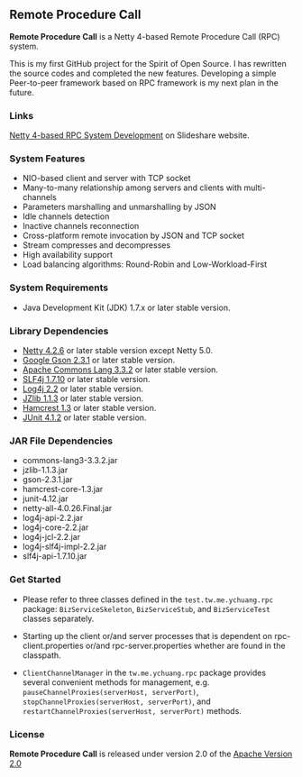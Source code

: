 ## Remote Procedure Call ##

**Remote Procedure Call** is a Netty 4-based Remote Procedure Call (RPC) system.

This is my first GitHub project for the Spirit of Open Source. I has rewritten the source codes and completed the new features. Developing a simple Peer-to-peer framework based on RPC framework is my next plan in the future.


### Links ###

[Netty 4-based RPC System Development](http://www.slideshare.net/AllanHuang/netty-4-based-rpc-system-development) on Slideshare website.

### System Features ###

- NIO-based client and server with TCP socket
- Many-to-many relationship among servers and clients with multi-channels
- Parameters marshalling and unmarshalling by JSON
- Idle channels detection
- Inactive channels reconnection
- Cross-platform remote invocation by JSON and TCP socket
- Stream compresses and decompresses 
- High availability support
- Load balancing algorithms: Round-Robin and Low-Workload-First

### System Requirements ###

- Java Development Kit (JDK) 1.7.x or later stable version.

### Library Dependencies ###

- [Netty 4.2.6](http://netty.io/index.html) or later stable version except Netty 5.0.
- [Google Gson 2.3.1](https://code.google.com/p/google-gson/) or later stable version.
- [Apache Commons Lang 3.3.2](http://commons.apache.org/proper/commons-lang/index.html) or later stable version.
- [SLF4j 1.7.10](http://www.slf4j.org/) or later stable version.
- [Log4j 2.2](http://logging.apache.org/log4j/2.x/) or later stable version.
- [JZlib 1.1.3](http://www.jcraft.com/jzlib/) or later stable version.
- [Hamcrest 1.3](https://code.google.com/p/hamcrest/) or later stable version.
- [JUnit 4.1.2](http://junit.org/) or later stable version.

### JAR File Dependencies ###
- commons-lang3-3.3.2.jar
- jzlib-1.1.3.jar
- gson-2.3.1.jar
- hamcrest-core-1.3.jar
- junit-4.12.jar
- netty-all-4.0.26.Final.jar
- log4j-api-2.2.jar
- log4j-core-2.2.jar
- log4j-jcl-2.2.jar
- log4j-slf4j-impl-2.2.jar
- slf4j-api-1.7.10.jar

### Get Started ###
- Please refer to three classes defined in the `test.tw.me.ychuang.rpc` package: `BizServiceSkeleton`, `BizServiceStub`, and `BizServiceTest` classes separately.

- Starting up the client or/and server processes that is dependent on rpc-client.properties or/and rpc-server.properties whether are found in the classpath.   

- `ClientChannelManager` in the `tw.me.ychuang.rpc` package provides several convenient methods for management, e.g. `pauseChannelProxies(serverHost, serverPort)`, `stopChannelProxies(serverHost, serverPort)`, and `restartChannelProxies(serverHost, serverPort)` methods.

### License ###

**Remote Procedure Call** is released under version 2.0 of the [Apache Version 2.0](http://www.apache.org/licenses/LICENSE-2.0)

